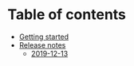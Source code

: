 # Table of contents

* [Getting started](README.md)
* [Release notes](release-notes/README.md)
  * [2019-12-13](release-notes/tbd-2019-11-22.md)


